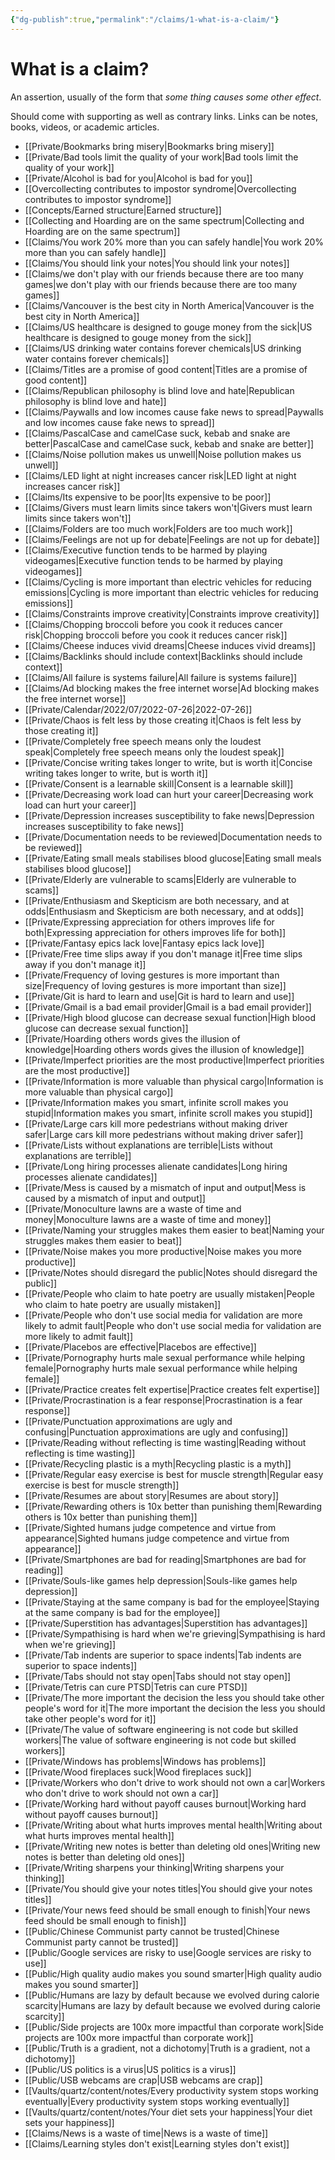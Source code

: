 ```yaml
---
{"dg-publish":true,"permalink":"/claims/1-what-is-a-claim/"}
---
```


# What is a claim?

An assertion, usually of the form that *some thing causes some other effect*.

Should come with supporting as well as contrary links. Links can be notes, books, videos, or academic articles.

- [[Private/Bookmarks bring misery\|Bookmarks bring misery]]
- [[Private/Bad tools limit the quality of your work\|Bad tools limit the quality of your work]]
- [[Private/Alcohol is bad for you\|Alcohol is bad for you]]
- [[Overcollecting contributes to impostor syndrome\|Overcollecting contributes to impostor syndrome]]
- [[Concepts/Earned structure\|Earned structure]]
- [[Collecting and Hoarding are on the same spectrum\|Collecting and Hoarding are on the same spectrum]]
- [[Claims/You work 20% more than you can safely handle\|You work 20% more than you can safely handle]]
- [[Claims/You should link your notes\|You should link your notes]]
- [[Claims/we don't play with our friends because there are too many games\|we don't play with our friends because there are too many games]]
- [[Claims/Vancouver is the best city in North America\|Vancouver is the best city in North America]]
- [[Claims/US healthcare is designed to gouge money from the sick\|US healthcare is designed to gouge money from the sick]]
- [[Claims/US drinking water contains forever chemicals\|US drinking water contains forever chemicals]]
- [[Claims/Titles are a promise of good content\|Titles are a promise of good content]]
- [[Claims/Republican philosophy is blind love and hate\|Republican philosophy is blind love and hate]]
- [[Claims/Paywalls and low incomes cause fake news to spread\|Paywalls and low incomes cause fake news to spread]]
- [[Claims/PascalCase and camelCase suck, kebab and snake are better\|PascalCase and camelCase suck, kebab and snake are better]]
- [[Claims/Noise pollution makes us unwell\|Noise pollution makes us unwell]]
- [[Claims/LED light at night increases cancer risk\|LED light at night increases cancer risk]]
- [[Claims/Its expensive to be poor\|Its expensive to be poor]]
- [[Claims/Givers must learn limits since takers won't\|Givers must learn limits since takers won't]]
- [[Claims/Folders are too much work\|Folders are too much work]]
- [[Claims/Feelings are not up for debate\|Feelings are not up for debate]]
- [[Claims/Executive function tends to be harmed by playing videogames\|Executive function tends to be harmed by playing videogames]]
- [[Claims/Cycling is more important than electric vehicles for reducing emissions\|Cycling is more important than electric vehicles for reducing emissions]]
- [[Claims/Constraints improve creativity\|Constraints improve creativity]]
- [[Claims/Chopping broccoli before you cook it reduces cancer risk\|Chopping broccoli before you cook it reduces cancer risk]]
- [[Claims/Cheese induces vivid dreams\|Cheese induces vivid dreams]]
- [[Claims/Backlinks should include context\|Backlinks should include context]]
- [[Claims/All failure is systems failure\|All failure is systems failure]]
- [[Claims/Ad blocking makes the free internet worse\|Ad blocking makes the free internet worse]]
- [[Private/Calendar/2022/07/2022-07-26\|2022-07-26]]
- [[Private/Chaos is felt less by those creating it\|Chaos is felt less by those creating it]]
- [[Private/Completely free speech means only the loudest speak\|Completely free speech means only the loudest speak]]
- [[Private/Concise writing takes longer to write, but is worth it\|Concise writing takes longer to write, but is worth it]]
- [[Private/Consent is a learnable skill\|Consent is a learnable skill]]
- [[Private/Decreasing work load can hurt your career\|Decreasing work load can hurt your career]]
- [[Private/Depression increases susceptibility to fake news\|Depression increases susceptibility to fake news]]
- [[Private/Documentation needs to be reviewed\|Documentation needs to be reviewed]]
- [[Private/Eating small meals stabilises blood glucose\|Eating small meals stabilises blood glucose]]
- [[Private/Elderly are vulnerable to scams\|Elderly are vulnerable to scams]]
- [[Private/Enthusiasm and Skepticism are both necessary, and at odds\|Enthusiasm and Skepticism are both necessary, and at odds]]
- [[Private/Expressing appreciation for others improves life for both\|Expressing appreciation for others improves life for both]]
- [[Private/Fantasy epics lack love\|Fantasy epics lack love]]
- [[Private/Free time slips away if you don't manage it\|Free time slips away if you don't manage it]]
- [[Private/Frequency of loving gestures is more important than size\|Frequency of loving gestures is more important than size]]
- [[Private/Git is hard to learn and use\|Git is hard to learn and use]]
- [[Private/Gmail is a bad email provider\|Gmail is a bad email provider]]
- [[Private/High blood glucose can decrease sexual function\|High blood glucose can decrease sexual function]]
- [[Private/Hoarding others words gives the illusion of knowledge\|Hoarding others words gives the illusion of knowledge]]
- [[Private/Imperfect priorities are the most productive\|Imperfect priorities are the most productive]]
- [[Private/Information is more valuable than physical cargo\|Information is more valuable than physical cargo]]
- [[Private/Information makes you smart, infinite scroll makes you stupid\|Information makes you smart, infinite scroll makes you stupid]]
- [[Private/Large cars kill more pedestrians without making driver safer\|Large cars kill more pedestrians without making driver safer]]
- [[Private/Lists without explanations are terrible\|Lists without explanations are terrible]]
- [[Private/Long hiring processes alienate candidates\|Long hiring processes alienate candidates]]
- [[Private/Mess is caused by a mismatch of input and output\|Mess is caused by a mismatch of input and output]]
- [[Private/Monoculture lawns are a waste of time and money\|Monoculture lawns are a waste of time and money]]
- [[Private/Naming your struggles makes them easier to beat\|Naming your struggles makes them easier to beat]]
- [[Private/Noise makes you more productive\|Noise makes you more productive]]
- [[Private/Notes should disregard the public\|Notes should disregard the public]]
- [[Private/People who claim to hate poetry are usually mistaken\|People who claim to hate poetry are usually mistaken]]
- [[Private/People who don't use social media for validation are more likely to admit fault\|People who don't use social media for validation are more likely to admit fault]]
- [[Private/Placebos are effective\|Placebos are effective]]
- [[Private/Pornography hurts male sexual performance while helping female\|Pornography hurts male sexual performance while helping female]]
- [[Private/Practice creates felt expertise\|Practice creates felt expertise]]
- [[Private/Procrastination is a fear response\|Procrastination is a fear response]]
- [[Private/Punctuation approximations are ugly and confusing\|Punctuation approximations are ugly and confusing]]
- [[Private/Reading without reflecting is time wasting\|Reading without reflecting is time wasting]]
- [[Private/Recycling plastic is a myth\|Recycling plastic is a myth]]
- [[Private/Regular easy exercise is best for  muscle strength\|Regular easy exercise is best for  muscle strength]]
- [[Private/Resumes are about story\|Resumes are about story]]
- [[Private/Rewarding others is 10x better than punishing them\|Rewarding others is 10x better than punishing them]]
- [[Private/Sighted humans judge competence and virtue from appearance\|Sighted humans judge competence and virtue from appearance]]
- [[Private/Smartphones are bad for reading\|Smartphones are bad for reading]]
- [[Private/Souls-like games help depression\|Souls-like games help depression]]
- [[Private/Staying at the same company is bad for the employee\|Staying at the same company is bad for the employee]]
- [[Private/Superstition has advantages\|Superstition has advantages]]
- [[Private/Sympathising is hard when we're grieving\|Sympathising is hard when we're grieving]]
- [[Private/Tab indents are superior to space indents\|Tab indents are superior to space indents]]
- [[Private/Tabs should not stay open\|Tabs should not stay open]]
- [[Private/Tetris can cure PTSD\|Tetris can cure PTSD]]
- [[Private/The more important the decision the less you should take other people's word for it\|The more important the decision the less you should take other people's word for it]]
- [[Private/The value of software engineering is not code but skilled workers\|The value of software engineering is not code but skilled workers]]
- [[Private/Windows has problems\|Windows has problems]]
- [[Private/Wood fireplaces suck\|Wood fireplaces suck]]
- [[Private/Workers who don't drive to work should not own a car\|Workers who don't drive to work should not own a car]]
- [[Private/Working hard without payoff causes burnout\|Working hard without payoff causes burnout]]
- [[Private/Writing about what hurts improves mental health\|Writing about what hurts improves mental health]]
- [[Private/Writing new notes is better than deleting old ones\|Writing new notes is better than deleting old ones]]
- [[Private/Writing sharpens your thinking\|Writing sharpens your thinking]]
- [[Private/You should give your notes titles\|You should give your notes titles]]
- [[Private/Your news feed should be small enough to finish\|Your news feed should be small enough to finish]]
- [[Public/Chinese Communist party cannot be trusted\|Chinese Communist party cannot be trusted]]
- [[Public/Google services are risky to use\|Google services are risky to use]]
- [[Public/High quality audio makes you sound smarter\|High quality audio makes you sound smarter]]
- [[Public/Humans are lazy by default because we evolved during calorie scarcity\|Humans are lazy by default because we evolved during calorie scarcity]]
- [[Public/Side projects are 100x more impactful than corporate work\|Side projects are 100x more impactful than corporate work]]
- [[Public/Truth is a gradient, not a dichotomy\|Truth is a gradient, not a dichotomy]]
- [[Public/US politics is a virus\|US politics is a virus]]
- [[Public/USB webcams are crap\|USB webcams are crap]]
- [[Vaults/quartz/content/notes/Every productivity system stops working eventually\|Every productivity system stops working eventually]]
- [[Vaults/quartz/content/notes/Your diet sets your happiness\|Your diet sets your happiness]]
- [[Claims/News is a waste of time\|News is a waste of time]]
- [[Claims/Learning styles don't exist\|Learning styles don't exist]]


